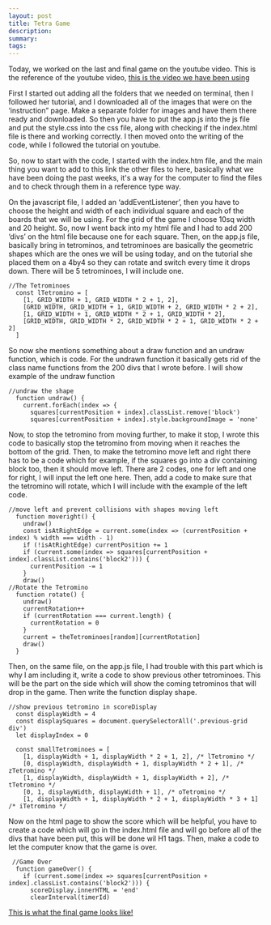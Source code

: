 ```yaml
---
layout: post
title: Tetra Game
description: 
summary: 
tags: 
---
```

Today, we worked on the last and final game on the youtube video. This is the reference of the youtube video, [this is the video we have been using](https://www.youtube.com/watch?v=lhNdUVh3qCc&t=4509s)

First I started out adding all the folders that we needed on terminal, then I followed her tutorial, and I downloaded all of the images that were on the ‘instruction” page. Make a separate folder for images and have them there ready and downloaded. So then you have to put the app.js into the js file and put the style.css into the css file, along with checking if the index.html file is there and working correctly. I then moved onto the writing of the code, while I followed the tutorial on youtube.

So, now to start with the code, I started with the index.htm file, and the main thing you want to add to this link the other files to here, basically what we have been doing the past weeks, it's a way for the computer to find the files and to check through them in a reference type way. 

On the javascript file, I added an ‘addEventListener’, then you have to choose the height and width of each individual square and each of the boards that we will be using. For the grid of the game I choose 10sq width and 20 height. So, now I went back into my html file and I had to add 200 ‘divs’ on the html file because one for each square. Then, on the app.js file, basically bring in tetrominos, and tetrominoes are basically the geometric shapes which are the ones we will be using today, and on the tutorial she placed them on a 4by4 so they can rotate and switch every time it drops down. There will be 5 tetrominoes, I will include one. 
```
//The Tetrominoes
  const lTetromino = [
    [1, GRID_WIDTH + 1, GRID_WIDTH * 2 + 1, 2],
    [GRID_WIDTH, GRID_WIDTH + 1, GRID_WIDTH + 2, GRID_WIDTH * 2 + 2],
    [1, GRID_WIDTH + 1, GRID_WIDTH * 2 + 1, GRID_WIDTH * 2],
    [GRID_WIDTH, GRID_WIDTH * 2, GRID_WIDTH * 2 + 1, GRID_WIDTH * 2 + 2]
  ]
```
So now she mentions something about a draw function and an undraw function, which is code. For the undrawn function it basically gets rid of the class name functions from the 200 divs that I wrote before. I will show example of the undraw function
```
//undraw the shape
  function undraw() {
    current.forEach(index => {
      squares[currentPosition + index].classList.remove('block')
      squares[currentPosition + index].style.backgroundImage = 'none'
   ```
Now, to stop the tetromino from moving further, to make it stop, I wrote this code to basically stop the tetromino from moving when it reaches the bottom of the grid. Then, to make the tetromino move left and right there has to be a code which for example, if the squares go into a div containing block too, then it should move left. There are 2 codes, one for left and one for right, I will input the left one here. Then, add a code to make sure that the tetromino will rotate, which I will include with the example of the left code. 
```
//move left and prevent collisions with shapes moving left
  function moveright() {
    undraw()
    const isAtRightEdge = current.some(index => (currentPosition + index) % width === width - 1)
    if (!isAtRightEdge) currentPosition += 1
    if (current.some(index => squares[currentPosition + index].classList.contains('block2'))) {
      currentPosition -= 1
    }
    draw()
//Rotate the Tetromino
  function rotate() {
    undraw()
    currentRotation++
    if (currentRotation === current.length) {
      currentRotation = 0
    }
    current = theTetrominoes[random][currentRotation]
    draw()
  }
```
Then, on the same file, on the app.js file, I had trouble with this part which is why I am including it, write a code to show previous other tetrominoes. This will be the part on the side which will show the coming tetrominos that will drop in the game. Then write the function display shape.
```
//show previous tetromino in scoreDisplay
  const displayWidth = 4
  const displaySquares = document.querySelectorAll('.previous-grid div')
  let displayIndex = 0

  const smallTetrominoes = [
    [1, displayWidth + 1, displayWidth * 2 + 1, 2], /* lTetromino */
    [0, displayWidth, displayWidth + 1, displayWidth * 2 + 1], /* zTetromino */
    [1, displayWidth, displayWidth + 1, displayWidth + 2], /* tTetromino */
    [0, 1, displayWidth, displayWidth + 1], /* oTetromino */
    [1, displayWidth + 1, displayWidth * 2 + 1, displayWidth * 3 + 1] /* iTetromino */
```
Now on the html page to show the score which will be helpful, you have to create a code which will go in the index.html file and will go before all of the divs that have been put, this will be done wil H1 tags. Then, make a code to let the computer know that the game is over.
```
 //Game Over
  function gameOver() {
    if (current.some(index => squares[currentPosition + index].classList.contains('block2'))) {
      scoreDisplay.innerHTML = 'end'
      clearInterval(timerId)
  ```
[This is what the final game looks like!](https://celestem406.github.io/Tetris-tutorial/) 

